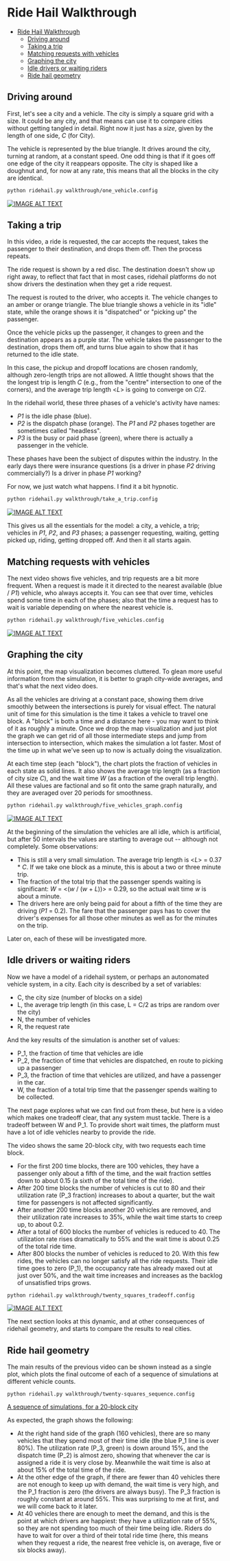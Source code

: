 # Ride Hail Walkthrough

- [Ride Hail Walkthrough](#ride-hail-walkthrough)
  - [Driving around](#driving-around)
  - [Taking a trip](#taking-a-trip)
  - [Matching requests with vehicles](#matching-requests-with-vehicles)
  - [Graphing the city](#graphing-the-city)
  - [Idle drivers or waiting riders](#idle-drivers-or-waiting-riders)
  - [Ride hail geometry](#ride-hail-geometry)

## Driving around

First, let's see a city and a vehicle. The city is simply a square grid with a size. It could be any city, and that means can use it to compare cities without getting tangled in detail. Right now it just has a *size*, given by the length of one side, _C_ (for City).

The vehicle is represented by the blue triangle. It drives around the city, turning at random, at a constant speed. One odd thing is that if it goes off one edge of the city it reappears opposite. The city is shaped like a doughnut and, for now at any rate, this means that all the blocks in the city are identical.

```bash
python ridehail.py walkthrough/one_vehicle.config
```

[![IMAGE ALT TEXT](http://img.youtube.com/vi/3fOJkNjOK2M/0.jpg)](http://www.youtube.com/watch?v=3fOJkNjOK2M "One vehicle animation")

## Taking a trip

In this video, a ride is requested, the car accepts the request, takes the passenger to their destination, and drops them off. Then the process repeats.

The ride request is shown by a red disc. The destination doesn't show up right away, to reflect that fact that in most cases, ridehail platforms do not show drivers the destination when they get a ride request.

The request is routed to the driver, who accepts it. The vehicle changes to an amber or orange triangle. The blue triangle shows a vehicle in its "idle" state, while the orange shows it is "dispatched" or "picking up" the passenger.

Once the vehicle picks up the passenger, it changes to green and the destination appears as a purple star. The vehicle takes the passenger to the destination, drops them off, and turns blue again to show that it has returned to the idle state.

In this case, the pickup and dropoff locations are chosen randomly, although zero-length trips are not allowed. A little thought shows that the the longest trip is length _C_ (e.g., from the "centre" intersection to one of the corners), and the average trip length <_L_> is going to converge on _C_/2.

In the ridehail world, these three phases of a vehicle's activity have names:

- _P1_ is the idle phase (blue).
- _P2_ is the dispatch phase (orange). The _P1_ and _P2_ phases together are sometimes called "headless".
- _P3_ is the busy or paid phase (green), where there is actually a passenger in the vehicle.

 These phases have been the subject of disputes within the industry. In the early days there were insurance questions (is a driver in phase _P2_ driving commercially?) Is a driver in phase _P1_ working?

 For now, we just watch what happens. I find it a bit hypnotic.

```bash
python ridehail.py walkthrough/take_a_trip.config
```

[![IMAGE ALT TEXT](http://img.youtube.com/vi/QtOE7FKcNoM/0.jpg)](https://youtu.be/watch?v=QtOE7FKcNoM "Taking a trip")

This gives us all the essentials for the model: a city, a vehicle, a trip; vehicles in _P1_, _P2_, and _P3_ phases; a passenger requesting, waiting, getting picked up, riding, getting dropped off. And then it all starts again.

## Matching requests with vehicles

The next video shows five vehicles, and trip requests are a bit more frequent. When a request is made it it directed to the nearest available (blue / _P1_) vehicle, who always accepts it. You can see that over time, vehicles spend some time in each of the phases; also that the time a request has to wait is variable depending on where the nearest vehicle is.

```bash
python ridehail.py walkthrough/five_vehicles.config
```

[![IMAGE ALT TEXT](http://img.youtube.com/vi/7KJ0XWdDZRo/0.jpg)](https://youtu.be/watch?v=7KJ0XWdDZRo "Matching requests: five vehicles")

## Graphing the city

At this point, the map visualization becomes cluttered. To glean more useful information from the simulation, it is better to graph city-wide averages, and that's what the next video does.

As all the vehicles are driving at a constant pace, showing them drive smoothly between the intersections is purely for visual effect. The natural unit of time for this simulation is the time it takes a vehicle to travel one block. A "block" is both a time and a distance here - you may want to think of it as roughly a minute. Once we drop the map visualization and just plot the graph we can get rid of all those intermediate steps and jump from intersection to intersection, which makes the simulation a lot faster. Most of the time up in what we've seen up to now is actually doing the visualization.

At each time step (each "block"), the chart plots the fraction of vehicles in each state as solid lines. It also shows the average trip length (as a fraction of city size _C_), and the wait time _W_ (as a fraction of the overall trip length). All these values are factional and so fit onto the same graph naturally, and they are averaged over 20 periods for smoothness.

```bash
python ridehail.py walkthrough/five_vehicles_graph.config
```

[![IMAGE ALT TEXT](http://img.youtube.com/vi/6cTbIy3Ayxo/0.jpg)](https://youtu.be/watch?v=6cTbIy3Ayxo "Graphing the city")

At the beginning of the simulation the vehicles are all idle, which is artificial, but after 50 intervals the values are starting to average out -- although not completely. Some observations:

- This is still a very small simulation. The average trip length is <_L_> = 0.37 * _C_. If we take one block as a minute, this is about a two or three minute trip.
- The fraction of the total trip that the passenger spends waiting is significant: _W_ = <(_w_ / (_w_ + _L_))> = 0.29, so the actual wait time _w_ is about a minute.
- The drivers here are only being paid for about a fifth of the time they are driving (_P1_ = 0.2). The fare that the passenger pays has to cover the driver's expenses for all those other minutes as well as for the minutes on the trip.

Later on, each of these will be investigated more.

## Idle drivers or waiting riders

Now we have a model of a ridehail system, or perhaps an autonomated vehicle system, in a city. Each city is described by a set of variables:

- C, the city size (number of blocks on a side)
- L, the average trip length (in this case, L = C/2 as trips are random over the city)
- N, the number of vehicles
- R, the request rate

And the key results of the simulation is another set of values:

- P_1, the fraction of time that vehicles are idle
- P_2, the fraction of time that vehicles are dispatched, en route to picking up a passenger
- P_3, the fraction of time that vehicles are utilized, and have a passenger in the car.
- W, the fraction of a total trip time that the passenger spends waiting to be collected.

The next page explores what we can find out from these, but here is a video which makes one tradeoff clear, that any system must tackle. There is a tradeoff between W and P_1. To provide short wait times, the platform must have a lot of idle vehicles nearby to provide the ride.

The video shows the same 20-block city, with two requests each time block. 

- For the first 200 time blocks, there are 100 vehicles, they have a passenger only about a fifth of the time, and the wait fraction settles down to about 0.15 (a sixth of the total time of the ride).
- After 200 time blocks the number of vehicles is cut to 80 and their utilization rate (P_3 fraction) increases to about a quarter, but the wait time for passengers is not affected significantly. 
- After another 200 time blocks another 20 vehicles are removed, and their utilization rate increases to 35%, while the wait time starts to creep up, to about 0.2.
- After a total of 600 blocks the number of vehicles is reduced to 40. The utilization rate rises dramatically to 55% and the wait time is about 0.25 of the total ride time.
- After 800 blocks the number of vehicles is reduced to 20. With this few rides, the vehicles can no longer satisfy all the ride requests. Their idle time goes to zero (P_1), the occupancy rate has already maxed out at just over 50%, and the wait time increases and increases as the backlog of unsatisfied trips grows.

```bash
python ridehail.py walkthrough/twenty_squares_tradeoff.config
```

[![IMAGE ALT TEXT](http://img.youtube.com/vi/wxab7pK4TNI/0.jpg)](https://youtu.be/watch?v=wxab7pK4TNI "Tradeoff between idle drivers and waiting riders")

The next section looks at this dynamic, and at other consequences of ridehail geometry, and starts to compare the results to real cities.

## Ride hail geometry

The main results of the previous video can be shown instead as a single plot, which plots the final outcome of each of a sequence of simulations at different vehicle counts.

```
python ridehail.py walkthrough/twenty-squares_sequence.config
```

[A sequence of simulations, for a 20-block city](../img/twenty_squares_sequence-2021-07-11-11-44.png)

As expected, the graph shows the following:

- At the right hand side of the graph (160 vehicles), there are so many vehicles that they spend most of their time idle (the blue P_1 line is over 80%). The utilization rate (P_3, green) is down around 15%, and the dispatch time (P_2) is almost zero, showing that whenever the car is assigned a ride it is very close by. Meanwhile the wait time is also at about 15% of the total time of the ride.
- At the other edge of the graph, if there are fewer than 40 vehicles there are not enough to keep up with demand, the wait time is very high, and the P_1 fraction is zero (the drivers are always busy). The P_3 fraction is roughly constant at around 55%. This was surprising to me at first, and we will come back to it later.
- At 40 vehicles there are enough to meet the demand, and this is the point at which drivers are happiest: they have a utilization rate of 55%, so they are not spending too much of their time being idle. Riders do have to wait for over a third of their total ride time (here, this means when they request a ride, the nearest free vehicle is, on average, five or six blocks away).
